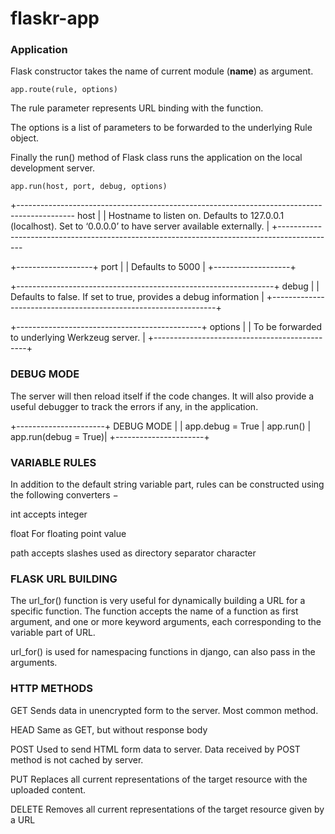 # flaskr-app

### Application

Flask constructor takes the name of current module (__name__) as argument.

```
app.route(rule, options)
```
The rule parameter represents URL binding with the function.

The options is a list of parameters to be forwarded to the underlying Rule object.

Finally the run() method of Flask class runs the application on the local development server.
```
app.run(host, port, debug, options)
```

+--------------------------------------------------------------------------------------------
  host 																						|
  																							|
  Hostname to listen on. Defaults to 127.0.0.1 (localhost). Set to ‘0.0.0.0’ to have server available externally.																	  |
+--------------------------------------------------------------------------------------------

+-------------------+
  port				|
  					|
  Defaults to 5000  |
+-------------------+

+----------------------------------------------------------------+
debug															 |
																 |
Defaults to false. If set to true, provides a debug information  |
+----------------------------------------------------------------+

+----------------------------------------------+
options										   |
											   |
To be forwarded to underlying Werkzeug server. |
+----------------------------------------------+


### DEBUG MODE
The server will then reload itself if the code changes. It will also provide a useful debugger to track the errors if any, in the application.

+----------------------+
  DEBUG MODE 		   |
					   |
  app.debug = True 	   |
  app.run()			   |
  app.run(debug = True)|
+----------------------+

### VARIABLE RULES

In addition to the default string variable part, rules can be constructed using the following converters −

int
accepts integer

float
For floating point value

path
accepts slashes used as directory separator character

### FLASK URL BUILDING


The url_for() function is very useful for dynamically building a URL for a specific function. The function accepts the name of a function as first argument, and one or more keyword arguments, each corresponding to the variable part of URL.

url_for() is used for namespacing functions in django, can also pass in the arguments.

### HTTP METHODS

GET
Sends data in unencrypted form to the server. Most common method.

HEAD
Same as GET, but without response body

POST
Used to send HTML form data to server. Data received by POST method is not cached by server.

PUT
Replaces all current representations of the target resource with the uploaded content.

	
DELETE
Removes all current representations of the target resource given by a URL

